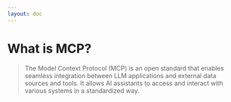 ```yaml
---
layout: doc
---
```

# What is MCP?

> The Model Context Protocol (MCP) is an open standard that enables seamless integration between LLM applications and external data sources and tools. It allows AI assistants to access and interact with various systems in a standardized way.
